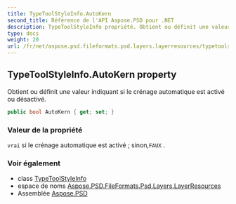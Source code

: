 ```yaml
---
title: TypeToolStyleInfo.AutoKern
second_title: Référence de l'API Aspose.PSD pour .NET
description: TypeToolStyleInfo propriété. Obtient ou définit une valeur indiquant si le crénage automatique est activé ou désactivé.
type: docs
weight: 20
url: /fr/net/aspose.psd.fileformats.psd.layers.layerresources/typetoolstyleinfo/autokern/
---
```

## TypeToolStyleInfo.AutoKern property

Obtient ou définit une valeur indiquant si le crénage automatique est activé ou désactivé.

```csharp
public bool AutoKern { get; set; }
```

### Valeur de la propriété

`vrai` si le crénage automatique est activé ; sinon,`FAUX` .

### Voir également

* class [TypeToolStyleInfo](../)
* espace de noms [Aspose.PSD.FileFormats.Psd.Layers.LayerResources](../../typetoolstyleinfo/)
* Assemblée [Aspose.PSD](../../../)


